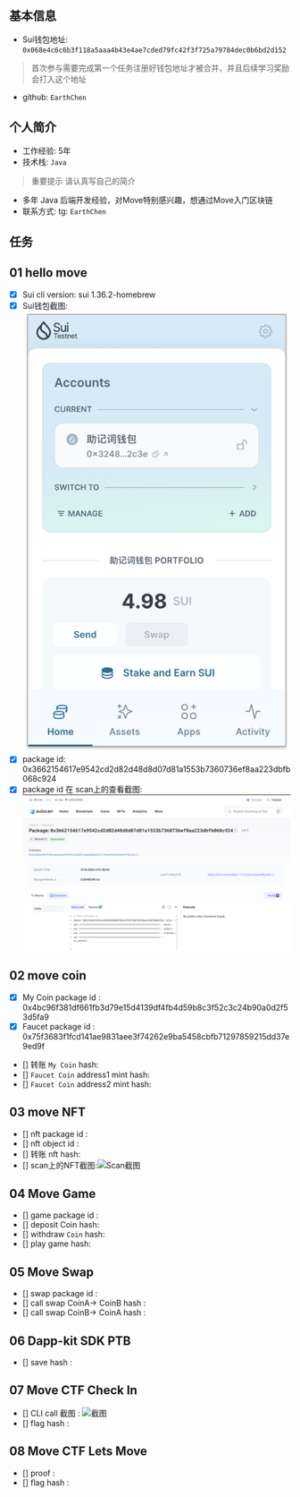 ## 基本信息
- Sui钱包地址: `0x068e4c6c6b3f118a5aaa4b43e4ae7cded79fc42f3f725a79784dec0b6bd2d152`
> 首次参与需要完成第一个任务注册好钱包地址才被合并，并且后续学习奖励会打入这个地址
- github: `EarthChen`

## 个人简介
- 工作经验: 5年
- 技术栈: `Java`
> 重要提示 请认真写自己的简介
- 多年 Java 后端开发经验，对Move特别感兴趣，想通过Move入门区块链
- 联系方式: tg: `EarthChen` 

## 任务

##   01 hello move  
- [x] Sui cli version: sui 1.36.2-homebrew
- [x] Sui钱包截图: ![Sui钱包截图](./images/wallet.png)
- [x] package id: 0x3662154617e9542cd2d82d48d8d07d81a1553b7360736ef8aa223dbfb068c924
- [x] package id 在 scan上的查看截图:![Scan截图](./images/0x3662154617e9542cd2d82d48d8d07d81a1553b7360736ef8aa223dbfb068c924.png)

##   02 move coin
- [x] My Coin package id : 0x4bc96f381df661fb3d79e15d4139df4fb4d59b8c3f52c3c24b90a0d2f53d5fa9
- [x] Faucet package id : 0x75f3683f1fcd141ae9831aee3f74262e9ba5458cbfb71297859215dd37e9ed9f
- [] 转账 `My Coin` hash:
- [] `Faucet Coin` address1 mint hash:
- [] `Faucet Coin` address2 mint hash:

##   03 move NFT
- [] nft package id :
- [] nft object id : 
- [] 转账 nft  hash:
- [] scan上的NFT截图:![Scan截图](./images/你的图片地址)

##   04 Move Game
- [] game package id :
- [] deposit Coin hash:
- [] withdraw `Coin` hash:
- [] play game hash:

##   05 Move Swap
- [] swap package id :
- [] call swap CoinA-> CoinB  hash :
- [] call swap CoinB-> CoinA  hash :

##   06 Dapp-kit SDK PTB
- [] save hash :

##   07 Move CTF Check In
- [] CLI call 截图 : ![截图](./images/你的图片地址)
- [] flag hash :

##   08 Move CTF Lets Move
- [] proof : 
- [] flag hash :
